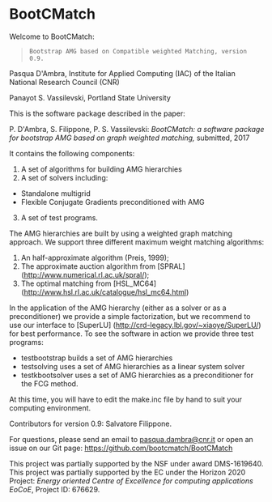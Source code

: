 # BootCMatch
Welcome to BootCMatch:
>     Bootstrap AMG based on Compatible weighted Matching, version 0.9.

Pasqua D'Ambra, Institute for Applied Computing (IAC) of the Italian National Research Council (CNR)

Panayot S. Vassilevski, Portland State University

This is the software package described in the paper:

P. D'Ambra, S. Filippone, P. S. Vassilevski: *BootCMatch: a software package for bootstrap AMG based on graph weighted matching,*
submitted, 2017

It contains the following components: 
1. A set of algorithms for building AMG hierarchies
2. A set of solvers including: 
  * Standalone multigrid
  * Flexible Conjugate Gradients preconditioned with AMG
3. A set of test programs.

The AMG hierarchies are built by using a weighted graph matching approach. We support three different maximum weight matching algorithms:
1. An half-approximate algorithm (Preis, 1999);
2. The approximate auction algorithm from [SPRAL] (http://www.numerical.rl.ac.uk/spral/);
3. The optimal matching from [HSL_MC64] (http://www.hsl.rl.ac.uk/catalogue/hsl_mc64.html)

In the application of the AMG hierarchy (either as a solver or as a preconditioner) we provide a simple factorization, but we recommend to use our interface to [SuperLU] (http://crd-legacy.lbl.gov/~xiaoye/SuperLU/) for best performance.
To see the software in action we provide three test programs:
* testbootstrap     builds a set of AMG hierarchies
* testsolving       uses a set of AMG hierarchies as a linear system solver
* testkbootsolver   uses a set of AMG hierarchies as a preconditioner for the FCG method. 

At this time, you will have to edit the make.inc file by hand to suit your computing environment. 

Contributors for version 0.9:
       Salvatore Filippone. 

For questions, please send an email to pasqua.dambra@cnr.it or open an
issue on our Git page: https://github.com/bootcmatch/BootCMatch

This project was partially supported by the NSF under award DMS-1619640.
This project was partially supported  by the EC under the Horizon 2020
Project: *Energy oriented Centre of Excellence for computing
applications EoCoE*, Project ID: 676629. 
